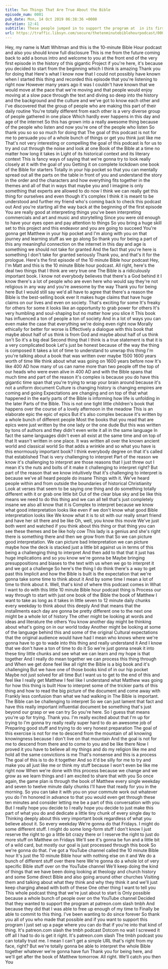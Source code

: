 ```yaml
---
title: Two Things That Are True About the Bible
episode_num: 0001
pub_date: Mon, 14 Oct 2019 06:38:36 +0000
duration: 12:41
subtitle: These people jumped in to support the program at  in its first episode - Thank you a ton!! Tj Cortopassi, Tiziano Santoro, Tim Shortman, Tim McCormack, The Payne Station, Stefan Liedle, Smarter Every Day, Scott Holloway, Sarah Sims...
url: https://traffic.libsyn.com/secure/thetenminutebiblehourpodcast/0001_-_Two_Things_That_Are_True_About_the_Bible.mp3
---
```


 Hey, my name is Matt Whitman and this is the 10-minute Bible Hour podcast and also you should know full disclosure This is me from the future coming back to add a bonus intro and welcome to you at the front end of the very first episode in the history of this gigantic Project if you're here, it's because you decided to start from the beginning which I think is amazing Thank you for doing that Here's what I know now that I could not possibly have known when I started this thing and recorded this episode that you're listening to right now However many years ago it was I couldn't have known that we would move at the pace that we're moving and that people would enjoy moving at a slow pace through the text and diving so deep into the history and the background and the culture and we've got to know each other and I've discovered that the group of people who are making this part of their daily routine You're totally different from each other is a very diverse group of people gathered in one place Which hardly ever happens in this day and age of the internet So this has grown into a really awesome thing because of the people who listen and now you're one of the people who listen So thank you so so so much for doing that The goal of this podcast is not for me to persuade you of a whole bunch of things or get you think just like me That's not very interesting or compelling the goal of this podcast is for us to try and cut through the noise and look at one Book of the Bible at a time no matter how long it takes in Light of its historical context and its literary context This is fancy ways of saying that we're gonna try to look really closely at it with the goal of you Getting it on complete lockdown one book of the Bible for starters Totally in your hip pocket so that you can mentally spread out all the parts on the table in front of you and understand the story in the order and the characters and how everything fits together in the themes and all of that in ways that maybe you and I imagine is only something that experts are allowed to do now I think we can really get this thing for ourselves and even though it's complex I think it is meant to be understood and further my friend who's coming back to check this podcast out And you're starting all the way back at the beginning of the first episode You are really good at interpreting things you've been interpreting commercials and art and music and storytelling Since you were old enough to have your eyes open and pay attention to things So you bring a huge skill set to this project and this endeavor and you are going to succeed You're gonna get Matthew in your hip pocket and I'm along with you on that journey and learning stuff as we go along So thank you for being a part of this any meaningful connection on the internet in this day and age is something we should not take for granted And the fact that you're here is something I don't take for granted seriously Thank you, and that's it for the prologue. Here's the first episode of the 10 minute Bible hour podcast Hey, I'm Matt and this is the 10 minute Bible hour podcast. All right, here's the deal two things that I think are very true one The Bible is a ridiculously important book. I know not everybody believes that there's a God behind it I know there's a lot of people who are even here who would say they're not religious in any way and you're awesome by the way Thank you for being here But I would still say we'd all have to agree that there's a reason the Bible is the best-selling book ever It makes huge claims that have huge claims on our lives and even on society. That's exciting for some It's freaky for others for some it looks like an opportunity to grab power for others It's very humbling and soul-shaping but no matter how you slice it This book has influenced a ton of people a ton of society And in a lot of ways you can even make the case that everything we're doing even right now Morally ethically for better for worse is Effectively a dialogue with this book that maybe about half of us think is from God and maybe about half of us think isn't So it's a big deal Second thing that I think is a true statement is that it is a very complicated book Let's just be honest because of the way the thing is composed It takes a lot of time to understand to unwrap this thing I'm you're talking about a book that was written over maybe 1500 1600 years worth of time We think about what was going on 1600 years before now It's like 400 AD how many of us can name more than two people off the top of our heads who were even alive in 400 AD and with the Bible spans that much time and part of the reason it's complex is because you do have this gigantic time span that you're trying to wrap your brain around because it's not a uniform document Culture is changing history is changing empires are coming and going Expectations are changing and on top of that what happened in the early parts of the Bible is informing how life is unfolding in the later Parts of the Bible. This is not one tight little children's book that happens over the course of a lovely afternoon in the meadow This is an elaborate epic the epic of epics But it's also complex because it's written by a whole bunch of different people Most the books that you read that are epics were just written by the one lady or the one dude But this was written by tons of authors and they didn't even write it all in the same language In fact the same languages didn't even all exist at the same time and on top of that It wasn't written in one place. It was written all over the known ancient world and classical world So that adds a wrinkle and so what you have is this enormously important book? I think everybody degree on that it's called that established That is very challenging to interpret Part of the reason we know it's challenging to interpret are those reasons that I just threw out I mean it's the nuts and bolts of it make it challenging to interpret right? But part of the reason that we know intuitively that it's challenging to interpret is because we've all heard people do insane Things with it. We've heard people within and from outside the boundaries of historical Christianity Look at verses that seem to be saying one thing and do something totally different with it or grab one little bit Out of the clear blue sky and be like this means we need to do this thing and we can all tell that's just completely insane we also all know that it is Complex to interpret because we know what good interpretation looks like even if we don't know what good Bible interpretation looks like We know what it is to sit with our really smart friend and have her sit there and be like Oh, well, you know this movie We've just both went and watched if you think about this thing or that thing you can see these themes and be like holy cow This lady is a genius and she's right there is something there and then we grow from that So we can picture good interpretation. We can picture bad Interpretation we can picture maybe how the deck is stacked just a little bit against us in terms of this being a challenging thing to interpret And then add to that that it just has huge implications and so you know we're gonna be Maybe bringing presuppositions and biases to the text with us when we go to interpret it and we got a challenge So here's the thing I do think there's a way to get past this Implicit and how the Bible is built is the expectation that we're gonna take some time to think about it And by some time I mean a lot of time to think about it. Well, that's kind of where this podcast comes in What I want to do with this little 10 minute Bible hour podcast thing is Process our way through to start with just one book of the Bible the book of Matthew I want to take as long as it takes in little seven to 12 minute daily chunks every weekday to think about this deeply And that means that the installments each day are gonna be pretty different one to the next one might be a whole lot of history The other might be looking at words and ideas and literature the others You know another day might be thinking about what's going on in our world today Another might be looking at some of the language behind this and some of the original Cultural expectations that the original audience would have had I mean who knows where we're gonna have to go to wade into this thing and really understand it And I know that we don't have a ton of time to do it So we're just gonna sneak it into these tiny little chunks and see what we can learn and my hope is that together And I really do mean together we can process this thing through and When we get done feel like all right the Bible is a big book and it's challenging But we have one of those books kind of in our hip pocket Maybe not just solved for all time But I want us to get to the end of this and feel like I really get Matthew I feel like I understand what Matthew was going for how this thing is built How to interpret some of the trickier parts of this thing and how to read the big picture of the document and come away with Frankly less confusion than what we had walking in The Bible is important. The Bible can be challenging to interpret So we can just lament that fact and have this really important influential document be something that's just beyond our grasp or we can try So you're here. So I guess that means you're up for trying. Thank you. I'm really excited about that I'm up for trying to I'm gonna try really really super hard to do an awesome job of Preparing good stuff and trying to do very honest preparation The goal of this exercise is not for me to descend from the mountain of all knowing knowingness because I don't live on that mountain And the goal is not for me to descend from there and to come to you and be like there Now I proved it you have to believe all my things and do my religion like me and hold all the same convictions is me That's nonsense and this is a process The goal of this is to do it together And so it'd be silly for me to try and make you all just like me or think my stuff because I won't even be like me right now When we're done with this process because we change and we grow as we learn things and I am excited to share that with you So once again, the game plan is through the book of Matthew every single weekday and seven to twelve minute daily chunks I'll have that ready for you in the morning. So you can take it with you on your commute work out whatever you do I'm honored in advance to that you would even get through these ten minutes and consider letting me be a part of this conversation with you But I really hope you decide to I really hope you decide to just make this part of what you do and dedicate a little tiny chunk of every single day to Thinking deeply about this very important book regardless of what you believe about it. So every weekday We're gonna do that Fridays. I might do some different stuff. I might do some long-form stuff I don't know I just reserve the right to go a little bit crazy there or I reserve the right to just do more stuff on Matthew on Fridays We'll see it's gonna be fun and a little bit of a wild card, but mostly our goal is just processed through this book So we're gonna do that. I've got a YouTube channel called the 10 minute Bible hour It's just the 10 minute Bible hour with nothing else on it and We do a bunch of different stuff over there here We're gonna do a whole lot of very specific Bible stuff over on the YouTube channel We'll keep doing the kind of things that we have been doing looking at theology and church history and some Some direct Bible and also going around other churches Visiting them and talking about what they think and why they think it and we'll just keep charging ahead with both of these One other thing I want to tell you This whole podcast thing that we're just about to start is Only possible because a whole bunch of people over on the YouTube channel Decided that they wanted to support the program at patreon.com slash tmbh And because they did that I was able to free up enough of my time to Finally be able to commit to this thing. I've been wanting to do since forever So thank you all of you who made that possible and if you want to support this program I just set up a page where you can do that if you're into that kind of thing. It's patreon.com slash the tmbh podcast Dotcom no wait I screwed it off all I had to do is get it right. It's patreon.com slash The tmbh podcast you can totally trust me. I mean I can't get a simple URL that's right from my face, right? But we're totally gonna be able to interpret the whole Bible together whatever we're gonna have fun Thank you for being here, and we'll get after the book of Matthew tomorrow. All right. We'll catch you then You